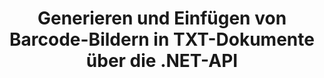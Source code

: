 ---
############################# Static ############################
layout: "auto-gen-gist"
draft: false
path: "de/assembly/net/barcode/txt/"
otherformats: PDF HTML XPS TIFF MHTML XAML EPUB SVG PS PCL XML OXPS MD EML EMLX MSG 

############################# Head ############################
head_title: "Erstellen und fügen Sie Barcode-Bilder in Dokumenten und E-Mails über .NET hinzu"
head_description: "GroupDocs.Assembly .NET API ermöglicht Entwicklern das dynamische Generieren und Einfügen von Barcode-Bildern in Dokumente (PDF DOC, DOCX, RTF, XLSX, CSV, PPTX) und E-Mail-Nachrichten mit Leichtigkeit."

############################# Header ############################
title: "Generieren und Einfügen von Barcode-Bildern in TXT-Dokumente über die .NET-API"
description: "GroupDocs.Assembly .NET bietet vollständige Unterstützung für die dynamische Erstellung, Bearbeitung und Hinzufügung von Barcode-Bildern in TXT-Dokumenten mithilfe der C#- und VB.NET-API."

######################### Download Button #######################
button:
    enable: true

############################# About ############################
about:
    enable: true
    title: "Wie führe ich eine Barcode-Bildgenerierung in Dokumenten durch?"
    content: |
       Diese Seite hilft Benutzern zu verstehen und zu lernen, wie sie Barcode-Bilder dynamisch generieren und in ihre Dokumente und E-Mail-Nachrichten in C#, ASP.NET und anderen .NET-bezogenen Anwendungen einfügen. GroupDocs.Assembly .NET ist eine sehr leistungsfähige API, die Benutzern die Möglichkeit gibt, Berichte in vielen führenden Dateiformaten innerhalb ihrer eigenen .NET-Anwendungen ohne externe Abhängigkeiten zu automatisieren und zu generieren. Es unterstützt einige sehr gängige Dateiformate wie PDF, HTML, Outlook-E-Mail, Microsoft Office Word, Excel-Arbeitsblätter, PowerPoint-Präsentationen und Folien. Es unterstützt vollständig einige gängige lineare und 2D-Barcode-Symbologien. Sie können auch die Barcode-Bildgröße, die Vorder- und Rückseitenfarben, die Schriftart und die Platzierung des Barcode-Textes, die Auflösung des Barcode-Bildes und mehr ganz einfach anpassen. Es unterstützt auch die Erstellung benutzerdefinierter Dokumente aus Vorlagen und erhaltenen Daten aus verschiedenen Quellen wie Datenbanken, XML, JSON, OData, Objekten und mehr. 

############################# content ############################
steps:
    enable: true
    block:
    - title_left: "Barcode-Generierung in TXT-Dokumenten über .NET"
      content_left: |
       GroupDocs.Assembly .NET bietet vollständige Unterstützung für das Hinzufügen und Verwalten von Barcodes in TXT-Dokumenten. Das folgende C# .NET-Codebeispiel zeigt, wie Barcodebilder generiert und in ein TXT-Dokument eingefügt werden. 

      title_right: "So verwenden Sie Barcode-Bilder in TXT"
      content_right: |
        * Erstellen Sie eine Instanz von [DocumentAssembler](https://apireference.groupdocs.com/assembly/net/groupdocs.assembly/documentassembler) 
        * Rufen Sie die Methode [AssembleDocument](https://apireference.groupdocs.com/assembly/net/groupdocs.assembly.documentassembler/assembledocument/methods/1) mit den folgenden Parametern auf
            * Stream, um ein Vorlagendokument zu lesen.
            * Stream, um das resultierende Dokument zu schreiben.
            * Zusätzliche Optionen zum Laden und Speichern von Dokumenten.
            * Informationen zu Datenquellenobjekten.

      gisthash: "8576f622912b355ce69966077033dcac"
      gistfile: "generate_barcodes_in_spreadsheets.cs"

    - title_left: "Legen Sie die Barcode-Bildauflösung in TXT über .NET fest"
      content_left: |
       GroupDocs.Assembly .NET bietet vollständige Unterstützung für das Hinzufügen und Verwalten von Barcodes in TXT-Dokumenten. Sie können die Barcode-Auflösung ganz einfach mit nur wenigen Codezeilen einstellen. Mit dem folgenden Code können Benutzer die horizontale und vertikale Auflösung auf 300 DPI einstellen. 

      title_right: "Verbesserte Barcode-Auflösung in TXT"
      content_right: |
        * Erstellen Sie eine Instanz von [DocumentAssembler](https://apireference.groupdocs.com/assembly/net/groupdocs.assembly/documentassembler) 
        * Rufen Sie die BarcodeSettings.Resolution-Methode auf, um die Auflösung des Barcodebilds auf 300 DPI festzulegen. 

      gisthash: "9d8d743bd67b4bce5a4a7f1250deef26"
      gistfile: "set_barcode_image_resolution.cs"
      

    - title_left: "System Anforderungen"
      content_left: |
        GroupDocs.Assembly .NET-APIs werden auf allen wichtigen Plattformen und Betriebssystemen unterstützt. Eine vollständige Anleitung zu den Systemanforderungen finden Sie unter [Systemanforderungen](https://docs.groupdocs.com/assembly/net/system-requirements/). Bevor Sie den folgenden Code ausführen, stellen Sie bitte sicher, dass die folgenden Voraussetzungen auf Ihrem installiert sind System:
         * Betriebssysteme: Microsoft Windows, Linux, MacOS
         * Entwicklungsumgebung: Visual Studio, Xamarin, MonoDevelop usw
         * Frameworks: .NET Framework, .NET Standard, .NET Core, Mono
         * Holen Sie sich die neueste Version der GroupDocs.Assembly .NET-APIs von [NuGet](https://www.nuget.org/packages/GroupDocs.Assembly/)
        
      title_right: "Warum GroupDocs.Assembly verwenden"
      content_right: |
         * Erlauben Sie Benutzern, benutzerdefinierte Dokumente aus Vorlagen zu erstellen.
         * Zum Erstellen und Automatisieren von Dokumenten ist keine zusätzliche Software erforderlich
         * Fähigkeit, ein Ausgabedokument basierend auf der Datenquelle zu generieren
         * Fügen Sie den Dokumentinhalt dynamisch in den Bericht ein
         * E-Mail-Anhänge dynamisch anhängen und Hyperlinks in Berichte einfügen
         * Automatisches Entfernen leerer Absätze
         * Volle Unterstützung für mehrere Datenformate
         * Unterstützung für dynamische E-Mail-Anhänge

demos:
    enable: true
        

more_formats:
    enable: true


back_to_top:
    enable: true
---